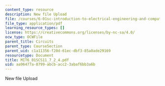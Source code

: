 ```yaml
---
content_type: resource
description: New file Upload
file: /courses/6-01sc-introduction-to-electrical-engineering-and-computer-science-i-spring-2011/aa96477a8799abcbacc23abaf6bb3a6b_MIT6_01SCS11_7_2_4.pdf
file_type: application/pdf
learning_resource_types: []
license: https://creativecommons.org/licenses/by-nc-sa/4.0/
ocw_type: OCWFile
parent_title: Circuits
parent_type: CourseSection
parent_uid: c1a11356-f20d-61ec-dbf3-85a0ade29169
resourcetype: Document
title: MIT6_01SCS11_7_2_4.pdf
uid: aa96477a-8799-abcb-acc2-3abaf6bb3a6b
---
```

New file Upload